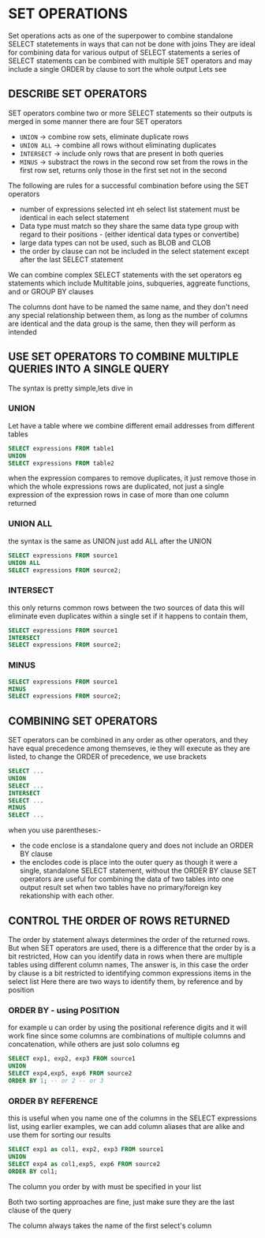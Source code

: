 # SET OPERATIONS

Set operations acts as one of the superpower to combine standalone SELECT statetements in ways that can not be done with joins
They are ideal for combining data for various output of SELECT statements
a series of SELECT statements can be combined with multiple SET operators and may include a single ORDER by clause to sort the whole output
Lets see

## DESCRIBE SET OPERATORS

SET operators combine two or more SELECT statements so their outputs is merged in some manner
there are four SET operators

- `UNION` -> combine row sets, eliminate duplicate rows
- `UNION ALL` -> combine all rows without eliminating duplicates
- `INTERSECT` -> include only rows that are present in both queries
- `MINUS` -> substract the rows in the second row set from the rows in the first row set, returns only those in the first set not in the second

The following are rules for a successful combination before using the SET operators

- number of expressions selected int eh select list statement must be identical in each select statement
- Data type must match so they share the same data type group with regard to their positions - (either identical data types or convertibe)
- large data types can not be used, such as BLOB and CLOB
- the order by clause can not be included in the select statement except after the last SELECT statement

We can combine complex SELECT statements with the set operators eg statements which include Multitable joins, subqueries, aggreate functions, and or GROUP BY clauses

The columns dont have to be named the same name, and they don't need any special relationship between them, as long as the number of columns are identical and the data group is the same, then they will perform as intended

## USE SET OPERATORS TO COMBINE MULTIPLE QUERIES INTO A SINGLE QUERY

The syntax is pretty simple,lets dive in

### UNION

Let have a table where we combine different email addresses from different tables

```sql
SELECT expressions FROM table1
UNION
SELECT expressions FROM table2
```

when the expression compares to remove duplicates, it just remove those in which the whole expressions rows are duplicated, not just a single expression of the expression rows in case of more than one column returned

### UNION ALL

the syntax is the same as UNION just add ALL after the UNION

```sql
SELECT expressions FROM source1
UNION ALL
SELECT expressions FROM source2;
```

### INTERSECT

this only returns common rows between the two sources of data
this will eliminate even duplicates within a single set if it happens to contain them,

```sql
SELECT expressions FROM source1
INTERSECT
SELECT expressions FROM source2;
```

### MINUS

```sql
SELECT expressions FROM source1
MINUS
SELECT expressions FROM source2;
```

## COMBINING SET OPERATORS

SET operators can be combined in any order as other operators, and they have equal precedence among themseves, ie they will execute as they are listed, to change the ORDER of precedence, we use brackets

```sql
SELECT ...
UNION
SELECT ...
INTERSECT
SELECT ...
MINUS
SELECT ...
```

when you use parentheses:-

- the code enclose is a standalone query and does not include an ORDER BY clause
- the enclodes code is place into the outer query as though it were a single, standalone SELECT statement, without the ORDER BY clause
  SET operators are useful for combining the data of two tables into one output result set when two tables have no primary/foreign key rekationship with each other.

## CONTROL THE ORDER OF ROWS RETURNED

The order by statement always determines the order of the returned rows. But when SET operators are used, there is a difference that the order by is a bit restricted,
How can you identify data in rows when there are multiple tables using different column names,
The answer is, in this case the order by clause is a bit restricted to identifying common expressions items in the select list
Here there are two ways to identify them, by reference and by position

### ORDER BY - using POSITION

for example u can order by using the positional reference digits and it will work fine since some columns are combinations of multiple columns and concatenation, while others are just solo columns
eg

```sql
SELECT exp1, exp2, exp3 FROM source1
UNION
SELECT exp4,exp5, exp6 FROM source2
ORDER BY 1; -- or 2 -- or 3
```

### ORDER BY REFERENCE

this is useful when you name one of the columns in the SELECT expressions list, using earlier examples, we can add column aliases that are alike and use them for sorting our results

```sql
SELECT exp1 as col1, exp2, exp3 FROM source1
UNION
SELECT exp4 as col1,exp5, exp6 FROM source2
ORDER BY col1;
```

The column you order by with must be specified in your list

Both two sorting approaches are fine, just make sure they are the last clause of the query

The column always takes the name of the first select's column
